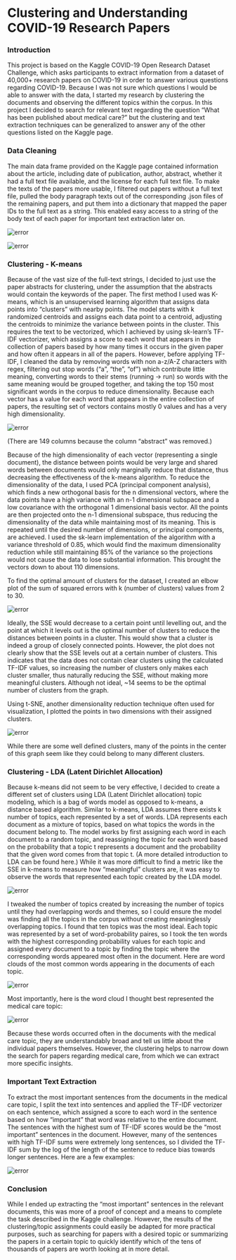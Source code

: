 # Clustering and Understanding COVID-19 Research Papers

### Introduction
This project is based on the Kaggle COVID-19 Open Research Dataset Challenge, which asks participants to extract information from a dataset of 40,000+ research papers on COVID-19 in order to answer various questions regarding COVID-19. Because I was not sure which questions I would be able to answer with the data,  I started my research by clustering the documents and observing the different topics within the corpus. In this project I decided to search for relevant text regarding the question “What has been published about medical care?” but the clustering and text extraction techniques can be generalized to answer any of the other questions listed on the Kaggle page.

### Data Cleaning
The main data frame provided on the Kaggle page contained information about the article, including date of publication, author, abstract, whether it had a full text file available, and the license for each full text file. To make the texts of the papers more usable, I filtered out papers without a full text file, pulled the body paragraph texts out of the corresponding .json files of the remaining papers, and put them into a dictionary that mapped the paper IDs to the full text as a string. This enabled easy access to a string of the body text of each paper for important text extraction later on.

![error](https://github.com/jay-feng/CORD-project/blob/media/main-df.png?raw=true)

![error](https://github.com/jay-feng/CORD-project/blob/media/json-format.png?raw=true)

### Clustering - K-means
Because of the vast size of the full-text strings, I decided to just use the paper abstracts for clustering, under the assumption that the abstracts would contain the keywords of the paper. The first method I used was K-means, which is an unsupervised learning algorithm that assigns data points into “clusters” with nearby points. The model starts with k randomized centroids and assigns each data point to a centroid, adjusting the centroids to minimize the variance between points in the cluster. This requires the text to be vectorized, which I achieved by using sk-learn’s TF-IDF vectorizer, which assigns a score to each word that appears in the collection of papers based by how many times it occurs in the given paper and how often it appears in all of the papers. However, before applying TF-IDF, I cleaned the data by removing words with non a-z/A-Z characters with regex, filtering out stop words (“a”, “the”, “of”) which contribute little meaning, converting words to their stems (running -> run) so words with the same meaning would be grouped together, and taking the top 150 most significant words in the corpus to reduce dimensionality. Because each vector has a value for each word that appears in the entire collection of papers, the resulting set of vectors contains mostly 0 values and has a very high dimensionality.

![error](https://github.com/jay-feng/CORD-project/blob/media/tfidf-vectors.png?raw=true)

(There are 149 columns because the column “abstract” was removed.)

Because of the high dimensionality of each vector (representing a single document), the distance between points would be very large and shared words between documents would only marginally reduce that distance, thus decreasing the effectiveness of the k-means algorithm. To reduce the dimensionality of the data, I used PCA (principal component analysis), which finds a new orthogonal basis for the n dimensional vectors, where the data points have a high variance with an n-1 dimensional subspace and a low covariance with the orthogonal 1 dimensional basis vector. All the points are then projected onto the n-1 dimensional subspace, thus reducing the dimensionality of the data while maintaining most of its meaning. This is repeated until the desired number of dimensions, or principal components, are achieved. I used the sk-learn implementation of the algorithm with a variance threshold of 0.85, which would find the maximum dimensionality reduction while still maintaining 85% of the variance so the projections would not cause the data to lose substantial information. This brought the vectors down to about 110 dimensions.

To find the optimal amount of clusters for the dataset, I created an elbow plot of the sum of squared errors with k (number of clusters) values from 2 to 30.

![error](https://github.com/jay-feng/CORD-project/blob/media/kmeans-elbow-plot.png?raw=true)

Ideally, the SSE would decrease to a certain point until levelling out, and the point at which it levels out is the optimal number of clusters to reduce the distances between points in a cluster. This would show that a cluster is indeed a group of closely connected points. However, the plot does not clearly show that the SSE levels out at a certain number of clusters. This indicates that the data does not contain clear clusters using the calculated TF-IDF values, so increasing the number of clusters only makes each cluster smaller, thus naturally reducing the SSE, without making more meaningful clusters. Although not ideal, ~14 seems to be the optimal number of clusters from the graph.

Using t-SNE, another dimensionality reduction technique often used for visualization, I plotted the points in two dimensions with their assigned clusters.

![error](https://github.com/jay-feng/CORD-project/blob/media/kmeans-tsne-plot.png?raw=true)

While there are some well defined clusters, many of the points in the center of this graph seem like they could belong to many different clusters.

### Clustering - LDA (Latent Dirichlet Allocation)
Because k-means did not seem to be very effective, I decided to create a different set of clusters using LDA (Latent Dirichlet allocation) topic modeling, which is a bag of words model as opposed to k-means, a distance based algorithm. Similar to k-means, LDA assumes there exists k number of topics, each represented by a set of words. LDA represents each document as a mixture of topics, based on what topics the words in the document belong to. The model works by first assigning each word in each document to a random topic, and reassigning the topic for each word based on the probability that a topic t represents a document and the probability that the given word comes from that topic t. (A more detailed introduction to LDA can be found here.) While it was more difficult to find a metric like the SSE in k-means to measure how “meaningful” clusters are, it was easy to observe the words that represented each topic created by the LDA model.

![error](https://github.com/jay-feng/CORD-project/blob/media/lda-topic-examples.png?raw=true)

I tweaked the number of topics created by increasing the number of topics until they had overlapping words and themes, so I could ensure the model was finding all the topics in the corpus without creating meaninglessly overlapping topics. I found that ten topics was the most ideal. Each topic was represented by a set of word-probability paires, so I took the ten words with the highest corresponding probability values for each topic and assigned every document to a topic by finding the topic where the corresponding words appeared most often in the document. Here are word clouds of the most common words appearing in the documents of each topic.

![error](https://github.com/jay-feng/CORD-project/blob/media/word-clouds.png?raw=true)

Most importantly, here is the word cloud I thought best represented the medical care topic:

![error](https://github.com/jay-feng/CORD-project/blob/media/medical-word-cloud.png?raw=true)

Because these words occurred often in the documents with the medical care topic, they are understandably broad and tell us little about the individual papers themselves. However, the clustering helps to narrow down the search for papers regarding medical care, from which we can extract more specific insights.

### Important Text Extraction
To extract the most important sentences from the documents in the medical care topic, I split the text into sentences and applied the TF-IDF vectorizer on each sentence, which assigned a score to each word in the sentence based on how “important” that word was relative to the entire document. The sentences with the highest sum of TF-IDF scores would be the “most important” sentences in the document. However, many of the sentences with high TF-IDF sums were extremely long sentences, so I divided the TF-IDF sum by the log of the length of the sentence to reduce bias towards longer sentences. Here are a few examples:

![error](https://github.com/jay-feng/CORD-project/blob/media/important-sentences.png?raw=true)

### Conclusion
While I ended up extracting the “most important” sentences in the relevant documents, this was more of a proof of concept and a means to complete the task described in the Kaggle challenge. However, the results of the clustering/topic assignments could easily be adapted for more practical purposes, such as searching for papers with a desired topic or summarizing the papers in a certain topic to quickly identify which of the tens of thousands of papers are worth looking at in more detail.
